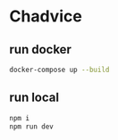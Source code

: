 # Chadvice

##  run docker
```bash
docker-compose up --build
```

## run local
```bash
npm i
npm run dev
```
